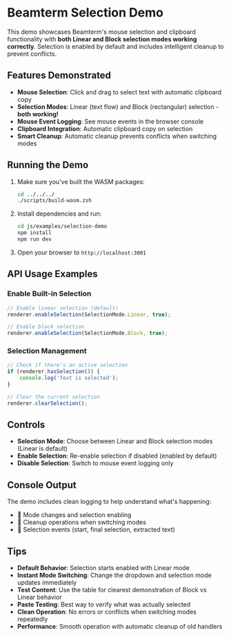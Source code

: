 # Beamterm Selection Demo

This demo showcases Beamterm's mouse selection and clipboard functionality with **both Linear and Block selection modes working correctly**. Selection is enabled by default and includes intelligent cleanup to prevent conflicts.

## Features Demonstrated

- **Mouse Selection**: Click and drag to select text with automatic clipboard copy
- **Selection Modes**: Linear (text flow) and Block (rectangular) selection - **both working!**
- **Mouse Event Logging**: See mouse events in the browser console
- **Clipboard Integration**: Automatic clipboard copy on selection
- **Smart Cleanup**: Automatic cleanup prevents conflicts when switching modes

## Running the Demo

1. Make sure you've built the WASM packages:
   ```bash
   cd ../../../
   ./scripts/build-wasm.zsh
   ```

2. Install dependencies and run:
   ```bash
   cd js/examples/selection-demo
   npm install
   npm run dev
   ```

3. Open your browser to `http://localhost:3001`


## API Usage Examples

### Enable Built-in Selection
```javascript
// Enable linear selection (default)
renderer.enableSelection(SelectionMode.Linear, true);

// Enable block selection
renderer.enableSelection(SelectionMode.Block, true);
```

### Selection Management
```javascript
// Check if there's an active selection
if (renderer.hasSelection()) {
    console.log('Text is selected');
}

// Clear the current selection
renderer.clearSelection();
```

## Controls

- **Selection Mode**: Choose between Linear and Block selection modes (Linear is default)
- **Enable Selection**: Re-enable selection if disabled (enabled by default)
- **Disable Selection**: Switch to mouse event logging only

## Console Output

The demo includes clean logging to help understand what's happening:
- 🚀 Mode changes and selection enabling
- 🧹 Cleanup operations when switching modes
- 🔧 Selection events (start, final selection, extracted text)

## Tips

- **Default Behavior**: Selection starts enabled with Linear mode
- **Instant Mode Switching**: Change the dropdown and selection mode updates immediately
- **Test Content**: Use the table for clearest demonstration of Block vs Linear behavior
- **Paste Testing**: Best way to verify what was actually selected
- **Clean Operation**: No errors or conflicts when switching modes repeatedly
- **Performance**: Smooth operation with automatic cleanup of old handlers 